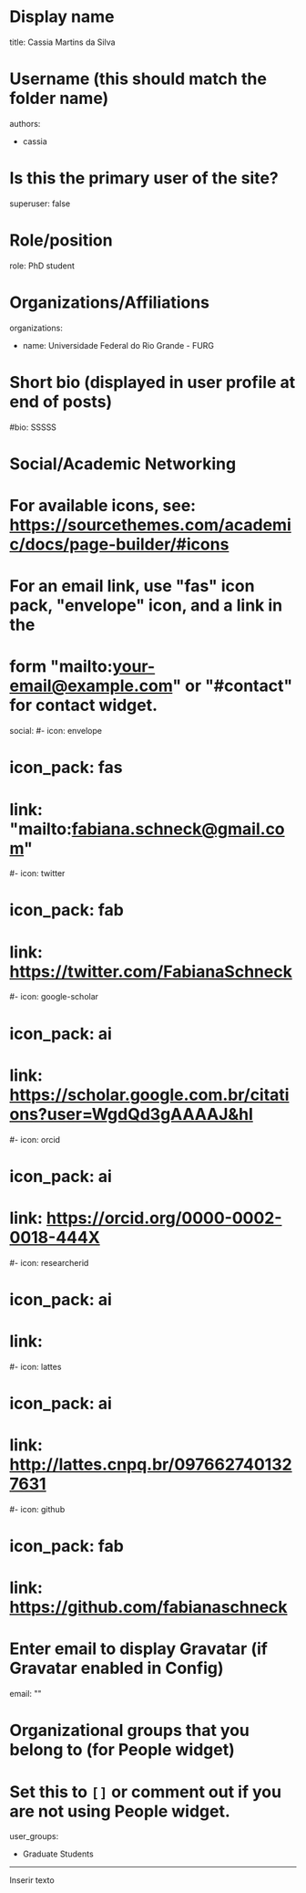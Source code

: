 # Display name
title: Cassia Martins da Silva

# Username (this should match the folder name)
authors:
- cassia

# Is this the primary user of the site?
superuser: false

# Role/position
role: PhD student 

# Organizations/Affiliations
organizations:
- name: Universidade Federal do Rio Grande - FURG
  

# Short bio (displayed in user profile at end of posts)
#bio: SSSSS

# Social/Academic Networking
# For available icons, see: https://sourcethemes.com/academic/docs/page-builder/#icons
#   For an email link, use "fas" icon pack, "envelope" icon, and a link in the
#   form "mailto:your-email@example.com" or "#contact" for contact widget.
social:
#- icon: envelope
#  icon_pack: fas
#  link: "mailto:fabiana.schneck@gmail.com"
#- icon: twitter
#  icon_pack: fab
#  link: https://twitter.com/FabianaSchneck
#- icon: google-scholar
#  icon_pack: ai
#  link: https://scholar.google.com.br/citations?user=WgdQd3gAAAAJ&hl
#- icon: orcid
#  icon_pack: ai
#  link: https://orcid.org/0000-0002-0018-444X
#- icon: researcherid
 # icon_pack: ai
#  link: 
#- icon: lattes
#  icon_pack: ai
 # link: http://lattes.cnpq.br/0976627401327631
#- icon: github
 # icon_pack: fab
#  link: https://github.com/fabianaschneck

# Enter email to display Gravatar (if Gravatar enabled in Config)
email: ""

# Organizational groups that you belong to (for People widget)
#   Set this to `[]` or comment out if you are not using People widget.
user_groups:
- Graduate Students
---

Inserir texto
